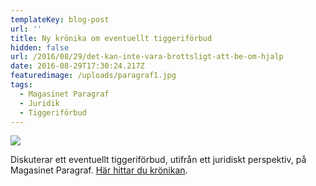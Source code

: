 ```yaml
---
templateKey: blog-post
url: ''
title: Ny krönika om eventuellt tiggeriförbud
hidden: false
url: /2016/08/29/det-kan-inte-vara-brottsligt-att-be-om-hjalp
date: 2016-08-29T17:30:24.217Z
featuredimage: /uploads/paragraf1.jpg
tags:
  - Magasinet Paragraf
  - Juridik
  - Tiggeriförbud
---
```


![](/uploads/paragraf.jpg)

Diskuterar ett eventuellt tiggeriförbud, utifrån ett juridiskt perspektiv, på Magasinet Paragraf. [Här hittar du krönikan](https://www.magasinetparagraf.se/nyheter/47932-det-kan-inte-vara-brottsligt-att-be-om-hjalp/).

